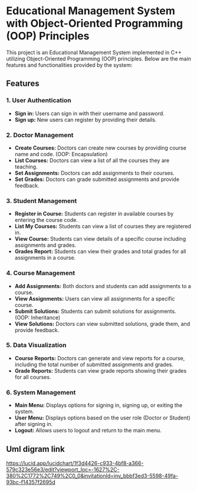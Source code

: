 # Educational Management System with Object-Oriented Programming (OOP) Principles

This project is an Educational Management System implemented in C++ utilizing Object-Oriented Programming (OOP) principles. Below are the main features and functionalities provided by the system:

## Features

### 1. User Authentication
- **Sign in:** Users can sign in with their username and password.
- **Sign up:** New users can register by providing their details.

### 2. Doctor Management
- **Create Courses:** Doctors can create new courses by providing course name and code. (OOP: Encapsulation)
- **List Courses:** Doctors can view a list of all the courses they are teaching.
- **Set Assignments:** Doctors can add assignments to their courses.
- **Set Grades:** Doctors can grade submitted assignments and provide feedback.

### 3. Student Management
- **Register in Course:** Students can register in available courses by entering the course code.
- **List My Courses:** Students can view a list of courses they are registered in.
- **View Course:** Students can view details of a specific course including assignments and grades.
- **Grades Report:** Students can view their grades and total grades for all assignments in a course.

### 4. Course Management
- **Add Assignments:** Both doctors and students can add assignments to a course.
- **View Assignments:** Users can view all assignments for a specific course.
- **Submit Solutions:** Students can submit solutions for assignments. (OOP: Inheritance)
- **View Solutions:** Doctors can view submitted solutions, grade them, and provide feedback.

### 5. Data Visualization
- **Course Reports:** Doctors can generate and view reports for a course, including the total number of submitted assignments and grades.
- **Grade Reports:** Students can view grade reports showing their grades for all courses.

### 6. System Management
- **Main Menu:** Displays options for signing in, signing up, or exiting the system.
- **User Menu:** Displays options based on the user role (Doctor or Student) after signing in.
- **Logout:** Allows users to logout and return to the main menu.

## Uml digram link
https://lucid.app/lucidchart/1f3d4426-c933-4bf8-a366-579c323e56e3/edit?viewport_loc=-1627%2C-380%2C1772%2C749%2C0_0&invitationId=inv_bbbf3ed3-5598-49fa-93bc-f14357f2695d


